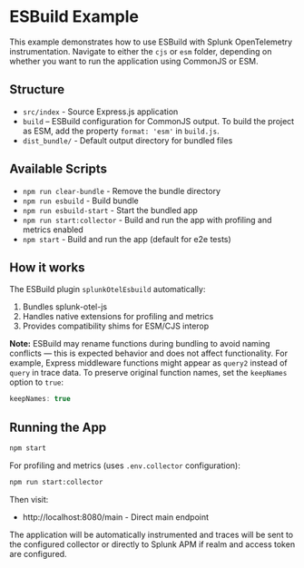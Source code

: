 # ESBuild Example

This example demonstrates how to use ESBuild with Splunk OpenTelemetry instrumentation. 
Navigate to either the `cjs` or `esm` folder, depending on whether you want to run the application using CommonJS or ESM.

## Structure

- `src/index` - Source Express.js application
- `build` – ESBuild configuration for CommonJS output. To build the project as ESM, add the property `format: 'esm'` in `build.js`.
- `dist_bundle/` - Default output directory for bundled files

## Available Scripts

- `npm run clear-bundle` - Remove the bundle directory
- `npm run esbuild` - Build bundle
- `npm run esbuild-start` - Start the bundled app
- `npm run start:collector` - Build and run the app with profiling and metrics enabled
- `npm start` - Build and run the app (default for e2e tests)

## How it works

The ESBuild plugin `splunkOtelEsbuild` automatically:

1. Bundles splunk-otel-js
2. Handles native extensions for profiling and metrics
3. Provides compatibility shims for ESM/CJS interop

**Note:** ESBuild may rename functions during bundling to avoid naming conflicts — this is expected behavior and does not affect functionality. For example, Express middleware functions might appear as `query2` instead of `query` in trace data.
To preserve original function names, set the `keepNames` option to `true`:

```ts
keepNames: true
```

## Running the App

```bash
npm start
```

For profiling and metrics (uses `.env.collector` configuration):

```bash
npm run start:collector
```

Then visit:
- http://localhost:8080/main - Direct main endpoint

The application will be automatically instrumented and traces will be sent to the configured collector or directly to Splunk APM if realm and access token are configured.
